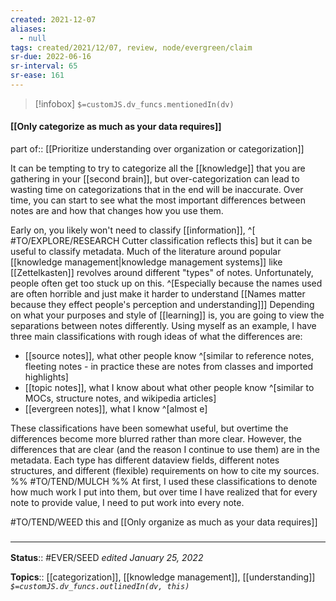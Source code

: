 ```yaml
---
created: 2021-12-07 
aliases:
  - null
tags: created/2021/12/07, review, node/evergreen/claim
sr-due: 2022-06-16
sr-interval: 65
sr-ease: 161
---
```

> [!infobox]
`$=customJS.dv_funcs.mentionedIn(dv)`

#### [[Only categorize as much as your data requires]] 

part of:: [[Prioritize understanding over organization or categorization]]

It can be tempting to try to categorize all the [[knowledge]] that you are gathering in your [[second brain]], but over-categorization can lead to wasting time on categorizations that in the end will be inaccurate. 
Over time, you can start to see what the most important differences between notes are and how that changes how you use them.

Early on, you likely won't need to classify [[information]], 
^[ #TO/EXPLORE/RESEARCH Cutter classification reflects this]
but it can be useful to classify metadata.
Much of the literature around popular [[knowledge management|knowledge management systems]] like [[Zettelkasten]] revolves around different "types" of notes. Unfortunately,
people often get too stuck up on this.
^[Especially because the names used are often horrible and just make it harder to understand [[Names matter because they effect people's perception and understanding]]]
Depending on what your purposes and style of [[learning]] is, you are going to view the separations between notes differently.
Using myself as an example, I have three main classifications with rough ideas of what the differences are:
- [[source notes]], what other people know ^[similar to reference notes, fleeting notes - in practice these are notes from classes and imported highlights]
- [[topic notes]], what I know about what other people know ^[similar to MOCs, structure notes, and wikipedia articles]
- [[evergreen notes]], what I know ^[almost e]

These classifications have been somewhat useful, but overtime the differences become more blurred rather than more clear.
However, the differences that are clear (and the reason I continue to use them) are in the metadata.
Each type has different dataview fields, different notes structures, and different (flexible) requirements on how to cite my sources.
%% #TO/TEND/MULCH  %%
At first, I used these classifications to denote how much work I put into them, but over time I have realized that for every note to provide value, I need to put work into every note.


#TO/TEND/WEED this and [[Only organize as much as your data requires]]

### <hr class="footnote"/>

**Status**:: #EVER/SEED 
*edited January 25, 2022*

**Topics**:: [[categorization]], [[knowledge management]], [[understanding]]
*`$=customJS.dv_funcs.outlinedIn(dv, this)`*
